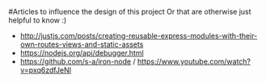 
#Articles to influence the design of this project
Or that are otherwise just helpful to know :)

- http://justjs.com/posts/creating-reusable-express-modules-with-their-own-routes-views-and-static-assets
- https://nodejs.org/api/debugger.html
- https://github.com/s-a/iron-node / https://www.youtube.com/watch?v=pxq6zdfJeNI